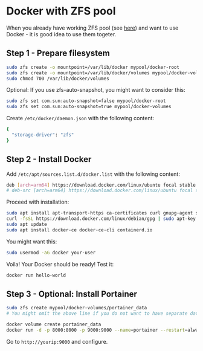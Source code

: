 # Docker with ZFS pool

When you already have working ZFS pool (see [here](/helios64/install/zfs)) and want to use Docker - it is good idea to use them togeter.

## **Step 1** - Prepare filesystem

```bash
sudo zfs create -o mountpoint=/var/lib/docker mypool/docker-root
sudo zfs create -o mountpoint=/var/lib/docker/volumes mypool/docker-volumes
sudo chmod 700 /var/lib/docker/volumes
```

Optional: If you use zfs-auto-snapshot, you might want to consider this:

```bash
sudo zfs set com.sun:auto-snapshot=false mypool/docker-root
sudo zfs set com.sun:auto-snapshot=true mypool/docker-volumes
```

Create `/etc/docker/daemon.json` with the following content:

```bash
{
  "storage-driver": "zfs"
}
```

##  **Step 2** - Install Docker

Add `/etc/apt/sources.list.d/docker.list` with the following content:

```bash
deb [arch=arm64] https://download.docker.com/linux/ubuntu focal stable
# deb-src [arch=arm64] https://download.docker.com/linux/ubuntu focal stable
```

Proceed with installation:

```bash
sudo apt install apt-transport-https ca-certificates curl gnupg-agent software-properties-common
curl -fsSL https://download.docker.com/linux/debian/gpg | sudo apt-key add -
sudo apt update
sudo apt install docker-ce docker-ce-cli containerd.io
```

You might want this:
```bash
sudo usermod -aG docker your-user
```

Voila! Your Docker should be ready! Test it: 

```bash
docker run hello-world
```

##  **Step 3** - Optional: Install Portainer

```bash
sudo zfs create mypool/docker-volumes/portainer_data
# You might omit the above line if you do not want to have separate dataset for the docker volume (bad idea).

docker volume create portainer_data
docker run -d -p 8000:8000 -p 9000:9000 --name=portainer --restart=always -v /var/run/docker.sock:/var/run/docker.sock -v portainer_data:/data portainer/portainer-ce
```

Go to `http://yourip:9000` and configure.
